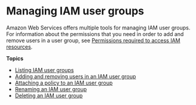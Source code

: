 # Managing IAM user groups<a name="id_groups_manage"></a>

Amazon Web Services offers multiple tools for managing IAM user groups\. For information about the permissions that you need in order to add and remove users in a user group, see [Permissions required to access IAM resources](access_permissions-required.md)\. 

**Topics**
+ [Listing IAM user groups](id_groups_manage_list.md)
+ [Adding and removing users in an IAM user group](id_groups_manage_add-remove-users.md)
+ [Attaching a policy to an IAM user group](id_groups_manage_attach-policy.md)
+ [Renaming an IAM user group](id_groups_manage_rename.md)
+ [Deleting an IAM user group](id_groups_manage_delete.md)